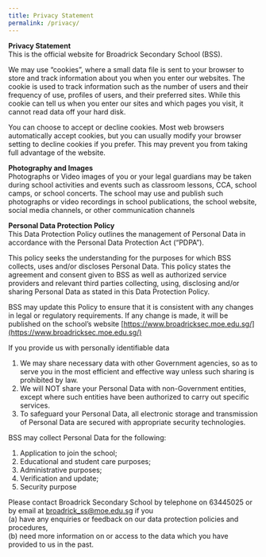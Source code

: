 ```yaml
---
title: Privacy Statement
permalink: /privacy/
---
```

**Privacy Statement** <br>
This is the official website for Broadrick Secondary School (BSS).

We may use “cookies”, where a small data file is sent to your browser to store and track information about you when you enter our websites. The cookie is used to track information such as the number of users and their frequency of use, profiles of users, and their preferred sites. While this cookie can tell us when you enter our sites and which pages you visit, it cannot read data off your hard disk.

You can choose to accept or decline cookies. Most web browsers automatically accept cookies, but you can usually modify your browser setting to decline cookies if you prefer. This may prevent you from taking full advantage of the website.

**Photography and Images** <br>
Photographs or Video images of you or your legal guardians may be taken during school activities and events such as classroom lessons, CCA, school camps, or school concerts. The school may use and publish such photographs or video recordings in school publications, the school website, social media channels, or other communication channels

**Personal Data Protection Policy** <br>
This Data Protection Policy outlines the management of Personal Data in accordance with the Personal Data Protection Act (“PDPA”).

This policy seeks the understanding for the purposes for which BSS collects, uses and/or discloses Personal Data. This policy states the agreement and consent given to BSS as well as authorized service providers and relevant third parties collecting, using, disclosing and/or sharing Personal Data as stated in this Data Protection Policy.

BSS may update this Policy to ensure that it is consistent with any changes in legal or regulatory requirements. If any change is made, it will be published on the school’s website [https://www.broadricksec.moe.edu.sg/](https://www.broadricksec.moe.edu.sg/)

If you provide us with personally identifiable data
1. We may share necessary data with other Government agencies, so as to serve you in the most efficient and effective way unless such sharing is prohibited by law.
2. We will NOT share your Personal Data with non-Government entities, except where such entities have been authorized to carry out specific services.
3. To safeguard your Personal Data, all electronic storage and transmission of Personal Data are secured with appropriate security technologies.

BSS may collect Personal Data for the following:
1. Application to join the school;
2. Educational and student care purposes;
3. Administrative purposes;
4. Verification and update;
5. Security purpose

Please contact Broadrick Secondary School by telephone on 63445025 or by email at broadrick_ss@moe.edu.sg if you <br>
(a) have any enquiries or feedback on our data protection policies and procedures, <br>
(b) need more information on or access to the data which you have provided to us in the past.